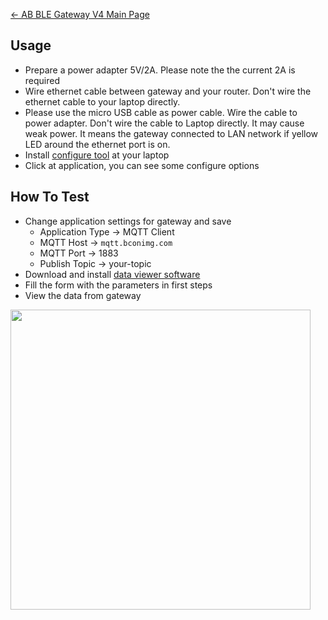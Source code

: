 [← AB BLE Gateway V4 Main Page](AB_BLE_Gateway_V4.md)

## Usage

  - Prepare a power adapter 5V/2A. Please note the the current 2A is required
  - Wire ethernet cable between gateway and your router. Don't wire the ethernet cable to your laptop directly. 
  - Please use the micro USB cable as power cable. Wire the cable to power adapter. Don't wire the cable to Laptop directly. It may cause weak power. It means the gateway connected to LAN network if yellow LED around the ethernet port is on.
  - Install [configure tool](Software_AB_BLE_Gateway_V4.md) at your laptop
  - Click at application, you can see some configure options

## How To Test

  - Change application settings for gateway and save
      - Application Type -\> MQTT Client
      - MQTT Host -\> `mqtt.bconimg.com`
      - MQTT Port -\> 1883
      - Publish Topic -\> your-topic
  - Download and install [data viewer software](https://i1.aprbrother.com/ble-viewer-setup-1.0.2.zip)
  - Fill the form with the parameters in first steps
  - View the data from gateway

<img src="https://i1.aprbrother.com/ble-viewer.png" width="480">

